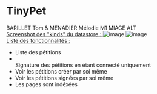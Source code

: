 # TinyPet
BARILLET Tom & MENADIER Mélodie     M1 MIAGE ALT
<br/>
<u>Screenshot des "kinds" du datastore : </u>
![image](https://github.com/K4nen/TinyPet/assets/98813565/13019f65-2433-4bfc-9056-d4f4fb0280c9)
![image](https://github.com/K4nen/TinyPet/assets/98813565/b9faa5c9-c85c-40fc-aae5-5f66ea0d4f2a)
<br/>
<u>Liste des fonctionnalités : </u>
<ul>
  <li>Liste des pétitions</li>
  <li></li>Signature des pétitions en étant connecté uniquement</li>
  <li>Voir les pétitions créer par soi même</li>
  <li>Voir les pétitions signées par soi même</li>
  <li>Les pages sont indéxées</li>
</ul>



